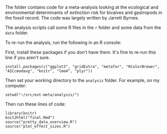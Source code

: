The folder contains code for a meta-analysis looking at the ecological and 
environmental determinants of extinction risk for bivalves and gastropods in
the fossil record. The code was largely written by Jarrett Byrnes.

The analysis scripts call some R files in the `r` folder and some data from the
`data` folder.

To re-run the analysis, run the following in an R console:

First, install these packages if you don't have them. It's fine to re-run this 
line if you aren't sure.

    install.packages(c("ggplot2", "gridExtra", "metafor", "RColorBrewer", "AICcmodavg", "knitr", "lme4", "plyr"))

Then set your working directory to the `analysis` folder.
For example, on my computer:

    setwd("~/src/ext-meta/analysis/")

Then run these lines of code:

    library(knitr)
    knit2html("final.Rmd")
    source("pretty_data_overview.R")
    source("plot_effect_sizes.R")

